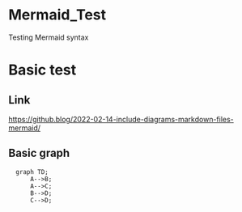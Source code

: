 # Mermaid_Test
Testing Mermaid syntax

# Basic test
## Link
https://github.blog/2022-02-14-include-diagrams-markdown-files-mermaid/
## Basic graph

```mermaid
  graph TD;
      A-->B;
      A-->C;
      B-->D;
      C-->D;
```

